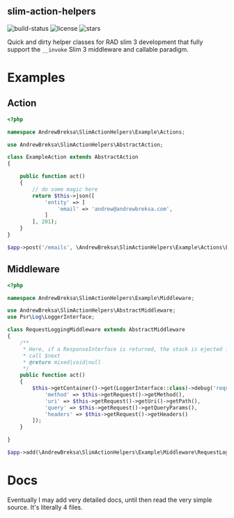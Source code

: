 slim-action-helpers
-------------------

![build-status](https://travis-ci.org/abreksa4/slim-action-helpers.svg?branch=master) 
![license](https://img.shields.io/github/license/abreksa4/slim-action-helpers.svg) 
![stars](https://img.shields.io/github/stars/abreksa4/slim-action-helpers.svg)

Quick and dirty helper classes for RAD slim 3 development that fully support the `__invoke` Slim 3 middleware and 
callable paradigm. 

# Examples

## Action

```php
<?php

namespace AndrewBreksa\SlimActionHelpers\Example\Actions;

use AndrewBreksa\SlimActionHelpers\AbstractAction;

class ExampleAction extends AbstractAction
{

    public function act()
    {
        // do some magic here
        return $this->json([
            'entity' => [
                'email' => 'andrew@andrewbreksa.com',
            ]
        ], 201);
    }
}

$app->post('/emails', \AndrewBreksa\SlimActionHelpers\Example\Actions\ExampleAction::class);

```

## Middleware
```php
<?php

namespace AndrewBreksa\SlimActionHelpers\Example\Middleware;

use AndrewBreksa\SlimActionHelpers\AbstractMiddleware;
use Psr\Log\LoggerInterface;

class RequestLoggingMiddleware extends AbstractMiddleware
{
    /**
     * Here, if a ResponseInterface is returned, the stack is ejected from, otherwise we continue on and automaically
     * call $next
     * @return mixed|void|null
     */
    public function act()
    {
        $this->getContainer()->get(LoggerInterface::class)->debug('request', [
            'method' => $this->getRequest()->getMethod(),
            'uri' => $this->getRequest()->getUri()->getPath(),
            'query' => $this->getRequest()->getQueryParams(),
            'headers' => $this->getRequest()->getHeaders()
        ]);
    }

}

$app->add(\AndrewBreksa\SlimActionHelpers\Example\Middleware\RequestLoggingMiddleware::class);

```

# Docs
Eventually I may add very detailed docs, until then read the very simple source. It's literally 4 files. 